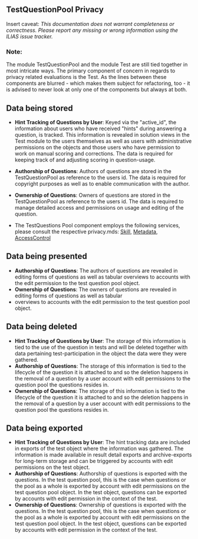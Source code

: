 ## TestQuestionPool Privacy
Insert caveat: *This documentation does not warrant completeness or correctness. 
Please report any missing or wrong information using the ILIAS issue tracker.* 

### Note:
The module TestQuestionPool and the module Test are still tied together in most intricate ways. The primary 
component of concern in regards to privacy related evaluations is the Test. As the lines between these components
are blurred - which makes them subject for refactoring, too - it is advised to never look at only one of the components
but always at both.

## Data being stored

- **Hint Tracking of Questions by User**:
  Keyed via the "active_id", the information about users who have received "hints" during answering a question, is tracked.
  This information is revealed in solution views in the Test module to the users themselves as well as users with administrative permissions on the objects and those users who have permission to work on manual scoring and corrections.
  The data is required for keeping track of and adjusting scoring in question-usage.

- **Authorship of Questions**:
  Authors of questions are stored in the TestQuestionPool as reference to the users id. 
  The data is required for copyright purposes as well as to enable communication with the author.

- **Ownership of Questions**:
  Owners of questions are stored in the TestQuestionPool as reference to the users id. 
  The data is required to manage detailed access and permissions on usage and editing of the question.
  
- The TestQuestions Pool component employs the following services, please consult the respective privacy.mds: [Skill](../../Services/Skill/PRIVACY.md), [Metadata](../../Services/MetaData/Privacy.md), [AccessControl](../../Services/AccessControl/PRIVACY.md)


## Data being presented 
- **Authorship of Questions**: 
The authors of questions are revealed in editing forms of questions as well as tabular 
overviews to accounts with the edit permission to the test question pool object.
- **Ownership of Questions**:
The owners of questions are revealed in editing forms of questions as well as tabular 
- overviews to accounts with the edit permission to the test question pool object.

## Data being deleted 
- **Hint Tracking of Questions by User**:
    The storage of this information is tied to the use of the question in tests and will be deleted together with data
    pertaining test-participation in the object the data were they were gathered.
- **Authorship of Questions**: 
The storage of this information is tied to the lifecycle of the question it is attached
to and so the deletion happens in the removal of a question by a user account with edit permissions to the question 
pool the questions resides in.
- **Ownership of Questions**:
The storage of this information is tied to the lifecycle of the question it is attached
  to and so the deletion happens in the removal of a question by a user account with edit permissions to the question
  pool the questions resides in.


## Data being exported 
- **Hint Tracking of Questions by User**:
  The hint tracking data are included in exports of the test object where the information was gathered. The information
is made available in result detail exports and archive-exports for long-term storage and can be triggered by accounts
with edit permissions on the test object.
- **Authorship of Questions**:
  Authorship of questions is exported with the questions. In the test question pool, this is the case when questions or
the pool as a whole is exported by account with edit permissions on the test question pool object.
In the test object, questions can be exported by accounts with edit permission in the context of the test.
- **Ownership of Questions**:
 Ownership of questions is exported with the questions. In the test question pool, this is the case when questions or
  the pool as a whole is exported by account with edit permissions on the test question pool object.
  In the test object, questions can be exported by accounts with edit permission in the context of the test.
